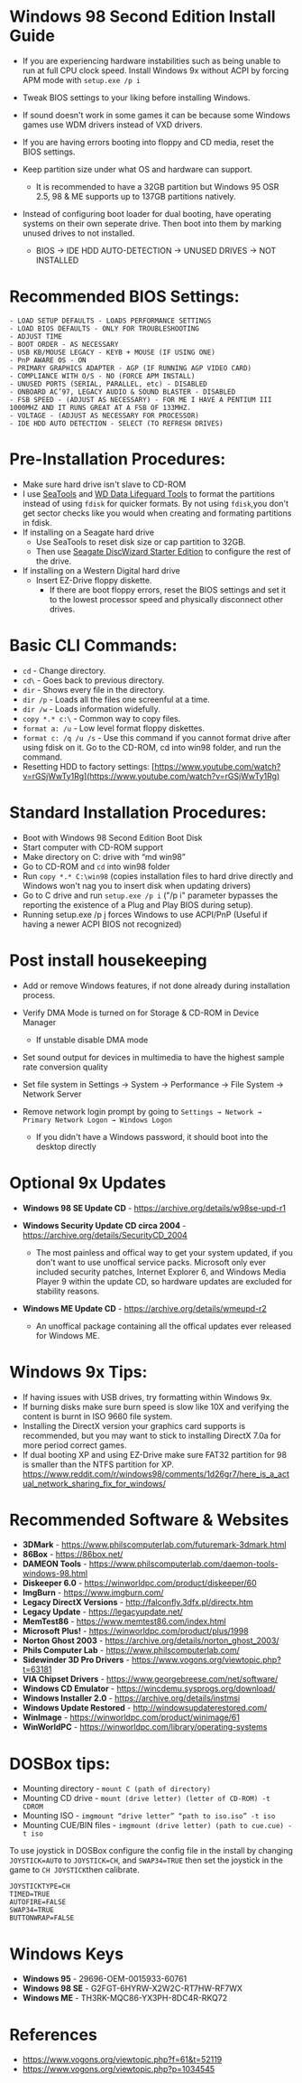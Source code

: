 # Windows 98 Second Edition Install Guide

- If you are experiencing hardware instabilities such as being unable to run at full CPU clock speed. Install Windows 9x without ACPI by forcing APM mode with ```setup.exe /p i```

- Tweak BIOS settings to your liking before installing Windows.

- If sound doesn't work in some games it can be because some Windows games use WDM drivers instead of VXD drivers.

- If you are having errors booting into floppy and CD media, reset the BIOS settings.

- Keep partition size under what OS and hardware can support.
  - It is recommended to have a 32GB partition but Windows 95 OSR 2.5, 98 & ME supports up to 137GB partitions natively.

- Instead of configuring boot loader for dual booting, have operating systems on their own seperate drive. Then boot into them by marking unused drives to not installed.
  - BIOS → IDE HDD AUTO-DETECTION → UNUSED DRIVES → NOT INSTALLED

# Recommended BIOS Settings:
```
- LOAD SETUP DEFAULTS - LOADS PERFORMANCE SETTINGS
- LOAD BIOS DEFAULTS - ONLY FOR TROUBLESHOOTING
- ADJUST TIME
- BOOT ORDER - AS NECESSARY
- USB KB/MOUSE LEGACY - KEYB + MOUSE (IF USING ONE)
- PnP AWARE OS - ON
- PRIMARY GRAPHICS ADAPTER - AGP (IF RUNNING AGP VIDEO CARD)
- COMPLIANCE WITH O/S - NO (FORCE APM INSTALL)
- UNUSED PORTS (SERIAL, PARALLEL, etc) - DISABLED
- ONBOARD AC’97, LEGACY AUDIO & SOUND BLASTER - DISABLED
- FSB SPEED - (ADJUST AS NECESSARY) - FOR ME I HAVE A PENTIUM III 1000MHZ AND IT RUNS GREAT AT A FSB OF 133MHZ.
- VOLTAGE - (ADJUST AS NECESSARY FOR PROCESSOR)
- IDE HDD AUTO DETECTION - SELECT (TO REFRESH DRIVES)
```

# Pre-Installation Procedures:
- Make sure hard drive isn't slave to CD-ROM
- I use [SeaTools](https://www.seagate.com/support/downloads/seatools/seatools-legacy-support/) and [WD Data Lifeguard Tools](https://www.philscomputerlab.com/western-digital.html) to format the partitions instead of using ```fdisk``` for quicker formats. By not using ```fdisk```,you don't get sector checks like you would when creating and formating partitions in fdisk.
- If installing on a Seagate hard drive
  - Use SeaTools to reset disk size or cap partition to 32GB.
  - Then use [Seagate DiscWizard Starter Edition](https://www.philscomputerlab.com/seagate.html) to configure the rest of the drive.
- If installing on a Western Digital hard drive
  - Insert EZ-Drive floppy diskette.
    - If there are boot floppy errors, reset the BIOS settings and set it to the lowest processor speed and physically disconnect other drives.

# Basic CLI Commands: 
- ```cd``` - Change directory.
- ```cd\``` - Goes back to previous directory.
- ```dir``` - Shows every file in the directory.
- ```dir /p``` - Loads all the files one screenful at a time.
- ```dir /w``` - Loads information widefully.
- ```copy *.* c:\``` - Common way to copy files. 
- ```format a: /u``` - Low level format floppy diskettes.
- ```format c: /q /u /s``` - Use this command if you cannot format drive after using fdisk on it. Go to the CD-ROM, cd into win98 folder, and run the command.
- Resetting HDD to factory settings: [https://www.youtube.com/watch?v=rGSjWwTy1Rg](https://www.youtube.com/watch?v=rGSjWwTy1Rg)

# Standard Installation Procedures:
- Boot with Windows 98 Second Edition Boot Disk
- Start computer with CD-ROM support
- Make directory on C: drive with “md win98”
- Go to CD-ROM and ```cd``` into win98 folder
- Run ```copy *.* C:\win98``` (copies installation files to hard drive directly and Windows won't nag you to insert disk when updating drivers)
- Go to C drive and run ```setup.exe /p i``` ("/p i" parameter bypasses the reporting the existence of a Plug and Play BIOS during setup).
- Running setup.exe /p j forces Windows to use ACPI/PnP (Useful if having a newer ACPI BIOS not recognized)

# Post install housekeeping
- Add or remove Windows features, if not done already during installation process.

- Verify DMA Mode is turned on for Storage & CD-ROM in Device Manager
  - If unstable disable DMA mode  

- Set sound output for devices in multimedia to have the highest sample rate conversion quality

- Set file system in Settings → System → Performance → File System → Network Server 

- Remove network login prompt by going to ```Settings → Network → Primary Network Logon → Windows Logon```
  - If you didn't have a Windows password, it should boot into the desktop directly
  
# Optional 9x Updates
- **Windows 98 SE Update CD** - https://archive.org/details/w98se-upd-r1

- **Windows Security Update CD circa 2004** - https://archive.org/details/SecurityCD_2004
  - The most painless and offical way to get your system updated, if you don't want to use unoffical service packs. Microsoft only ever included security patches, Internet Explorer 6, and Windows Media Player 9 within the update CD, so hardware updates are excluded for stability reasons.

- **Windows ME Update CD** - https://archive.org/details/wmeupd-r2
  - An unoffical package containing all the offical updates ever released for Windows ME. 

# Windows 9x Tips:
- If having issues with USB drives, try formatting within Windows 9x.
- If burning disks make sure burn speed is slow like 10X and verifying the content is burnt in ISO 9660 file system.
- Installing the DirectX version your graphics card supports is recommended, but you may want to stick to installing DirectX 7.0a for more period correct games.
- If dual booting XP and using EZ-Drive make sure FAT32 partition for 98 is smaller than the NTFS partition for XP.
https://www.reddit.com/r/windows98/comments/1d26gr7/here_is_a_actual_network_sharing_fix_for_windows/

# Recommended Software & Websites
- **3DMark** - https://www.philscomputerlab.com/futuremark-3dmark.html
- **86Box** - https://86box.net/
- **DAMEON Tools** - https://www.philscomputerlab.com/daemon-tools-windows-98.html
- **Diskeeper 6.0** - https://winworldpc.com/product/diskeeper/60
- **ImgBurn** - https://www.imgburn.com/
- **Legacy DirectX Versions** - http://falconfly.3dfx.pl/directx.htm
- **Legacy Update** - https://legacyupdate.net/
- **MemTest86** - https://www.memtest86.com/index.html
- **Microsoft Plus!** - https://winworldpc.com/product/plus/1998
- **Norton Ghost 2003** - https://archive.org/details/norton_ghost_2003/
- **Phils Computer Lab** - https://www.philscomputerlab.com/
- **Sidewinder 3D Pro Drivers** - https://www.vogons.org/viewtopic.php?t=63181
- **VIA Chipset Drivers** - https://www.georgebreese.com/net/software/
- **Windows CD Emulator** - https://wincdemu.sysprogs.org/download/
- **Windows Installer 2.0** - https://archive.org/details/instmsi   
- **Windows Update Restored** - http://windowsupdaterestored.com/
- **WinImage** - https://winworldpc.com/product/winimage/61
- **WinWorldPC** - https://winworldpc.com/library/operating-systems

# DOSBox tips: 
- Mounting directory - ```mount C (path of directory)```
- Mounting CD drive - ```mount (drive letter) (letter of CD-ROM) -t CDROM```
- Mounting ISO - ```imgmount “drive letter” “path to iso.iso” -t iso```
- Mounting CUE/BIN files - ```imgmount (drive letter) (path to cue.cue) -t iso```

To use joystick in DOSBox configure the config file in the install by changing ```JOYSTICK=AUTO``` to ```JOYSTICK=CH```, and ```SWAP34=TRUE``` then set the joystick in the game to ```CH JOYSTICK```then calibrate.
```
JOYSTICKTYPE=CH
TIMED=TRUE
AUTOFIRE=FALSE
SWAP34=TRUE
BUTTONWRAP=FALSE
```

# Windows Keys
- **Windows 95** - 29696-OEM-0015933-60761
- **Windows 98 SE** - G2FGT-6HYRW-X2W2C-RT7HW-RF7WX
- **Windows ME** - TH3RK-MQC86-YX3PH-8DC4R-RKQ72

# References
- https://www.vogons.org/viewtopic.php?f=61&t=52119
- https://www.vogons.org/viewtopic.php?p=1034545
